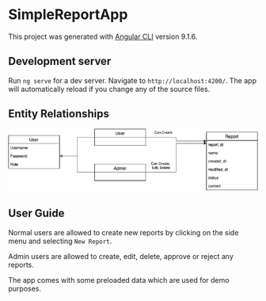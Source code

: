 # SimpleReportApp

This project was generated with [Angular CLI](https://github.com/angular/angular-cli) version 9.1.6.

## Development server

Run `ng serve` for a dev server. Navigate to `http://localhost:4200/`. The app will automatically reload if you change any of the source files.

## Entity Relationships

![Image of Yaktocat](https://github.com/piercestar/simple-report-app/blob/master/src/assets/Relationship%20Diagram.png?raw=true)

## User Guide

Normal users are allowed to create new reports by clicking on the side menu and selecting `New Report`.

Admin users are allowed to create, edit, delete, approve or reject any reports.

The app comes with some preloaded data which are used for demo purposes.
